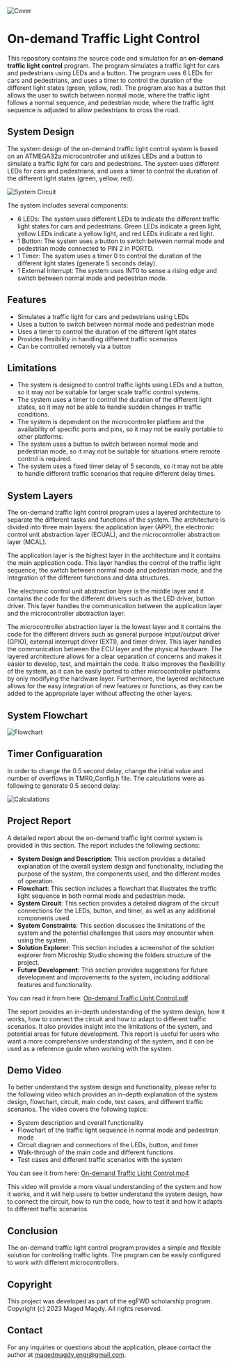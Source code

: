 ![Cover](https://github.com/magedmak/egFWD-Traffic-Light-Control/blob/61e3cadeb2547706e1f7a718cb778d279314bdab/Photos/Cover.png)

# On-demand Traffic Light Control
This repository contains the source code and simulation for an **on-demand traffic light control** program. The program simulates a traffic light for cars and pedestrians using LEDs and a button. The program uses 6 LEDs for cars and pedestrians, and uses a timer to control the duration of the different light states (green, yellow, red). The program also has a button that allows the user to switch between normal mode, where the traffic light follows a normal sequence, and pedestrian mode, where the traffic light sequence is adjusted to allow pedestrians to cross the road.

## System Design
The system design of the on-demand traffic light control system is based on an ATMEGA32a microcontroller and utilizes LEDs and a button to simulate a traffic light for cars and pedestrians. The system uses different LEDs for cars and pedestrians, and uses a timer to control the duration of the different light states (green, yellow, red).

![System Circuit](https://github.com/magedmak/egFWD-Traffic-Light-Control/blob/c77d6f6baa7ae0a97ddd11235c3a25815e9386be/Photos/Circuit.png)

The system includes several components:
-	6 LEDs: The system uses different LEDs to indicate the different traffic light states for cars and pedestrians. Green LEDs indicate a green light, yellow LEDs indicate a yellow light, and red LEDs indicate a red light.
-	1 Button: The system uses a button to switch between normal mode and pedestrian mode connected to PIN 2 in PORTD.
-	1 Timer: The system uses a timer 0 to control the duration of the different light states (generate 5 seconds delay).
-	1 External Interrupt: The system uses INT0 to sense a rising edge and switch between normal mode and pedestrian mode.


## Features
- Simulates a traffic light for cars and pedestrians using LEDs
- Uses a button to switch between normal mode and pedestrian mode
- Uses a timer to control the duration of the different light states
- Provides flexibility in handling different traffic scenarios
- Can be controlled remotely via a button

## Limitations
- The system is designed to control traffic lights using LEDs and a button, so it may not be suitable for larger scale traffic control systems.
- The system uses a timer to control the duration of the different light states, so it may not be able to handle sudden changes in traffic conditions.
- The system is dependent on the microcontroller platform and the availability of specific ports and pins, so it may not be easily portable to other platforms.
- The system uses a button to switch between normal mode and pedestrian mode, so it may not be suitable for situations where remote control is required.
- The system uses a fixed timer delay of 5 seconds, so it may not be able to handle different traffic scenarios that require different delay times.

## System Layers
The on-demand traffic light control program uses a layered architecture to separate the different tasks and functions of the system. The architecture is divided into three main layers: the application layer (APP), the electronic control unit abstraction layer (ECUAL), and the microcontroller abstraction layer (MCAL).

The application layer is the highest layer in the architecture and it contains the main application code. This layer handles the control of the traffic light sequence, the switch between normal mode and pedestrian mode, and the integration of the different functions and data structures. 

The electronic control unit abstraction layer is the middle layer and it contains the code for the different drivers such as the LED driver, button driver. This layer handles the communication between the application layer and the microcontroller abstraction layer. 

The microcontroller abstraction layer is the lowest layer and it contains the code for the different drivers such as general purpose intput/output driver (GPIO), external interrupt driver (EXTI), and timer driver. This layer handles the communication between the ECU layer and the physical hardware.
The layered architecture allows for a clear separation of concerns and makes it easier to develop, test, and maintain the code. It also improves the flexibility of the system, as it can be easily ported to other microcontroller platforms by only modifying the hardware layer. Furthermore, the layered architecture allows for the easy integration of new features or functions, as they can be added to the appropriate layer without affecting the other layers.

## System Flowchart
![Flowchart](https://github.com/magedmak/egFWD-Traffic-Light-Control/blob/61e3cadeb2547706e1f7a718cb778d279314bdab/Photos/Flowchart.png)

## Timer Configuaration
In order to change the 0.5 second delay, change the initial value and number of overflows in TMR0_Config.h file.
The calculations were as following to generate 0.5 second delay:

![Calculations](https://github.com/magedmak/egFWD-Traffic-Light-Control/blob/fcb74d4e8cac2a6d854619e97d58b7baeb2f1748/Photos/Calculations.png)

## Project Report
A detailed report about the on-demand traffic light control system is provided in this section. The report includes the following sections:
- **System Design and Description**: This section provides a detailed explanation of the overall system design and functionality, including the purpose of the system, the components used, and the different modes of operation.
- **Flowchart**: This section includes a flowchart that illustrates the traffic light sequence in both normal mode and pedestrian mode.
- **System Circuit**: This section provides a detailed diagram of the circuit connections for the LEDs, button, and timer, as well as any additional components used.
- **System Constraints**: This section discusses the limitations of the system and the potential challenges that users may encounter when using the system.
- **Solution Explorer**: This section includes a screenshot of the solution explorer from Microship Studio showing the folders structure of the project. 
- **Future Development**: This section provides suggestions for future development and improvements to the system, including additional features and functionality.

You can read it from here: [On-demand Traffic Light Control.pdf](https://github.com/magedmak/egFWD-Traffic-Light-Control/blob/3e7bf41ce25cd89bc76b484c1547232a111d0319/On-demand%20Traffic%20Light%20Control.pdf)

The report provides an in-depth understanding of the system design, how it works, how to connect the circuit and how to adapt to different traffic scenarios. It also provides insight into the limitations of the system, and potential areas for future development. This report is useful for users who want a more comprehensive understanding of the system, and it can be used as a reference guide when working with the system.

## Demo Video
To better understand the system design and functionality, please refer to the following video which provides an in-depth explanation of the system design, flowchart, circuit, main code, test cases, and different traffic scenarios. The video covers the following topics:

- System description and overall functionality
- Flowchart of the traffic light sequence in normal mode and pedestrian mode
- Circuit diagram and connections of the LEDs, button, and timer
- Walk-through of the main code and different functions
- Test cases and different traffic scenarios with the system

You can see it from here: [On-demand Traffic Light Control.mp4](https://drive.google.com/file/d/1r9sFSSS46DD74uAX_9iSsZO1Jv5bzVvG/view?usp=sharing)

This video will provide a more visual understanding of the system and how it works, and it will help users to better understand the system design, how to connect the circuit, how to run the code, how to test it and how it adapts to different traffic scenarios.

## Conclusion
The on-demand traffic light control program provides a simple and flexible solution for controlling traffic lights. The program can be easily configured to work with different microcontrollers.

## Copyright
This project was developed as part of the egFWD scholarship program. Copyright (c) 2023 Maged Magdy. All rights reserved.

## Contact
For any inquiries or questions about the application, please contact the author at magedmagdy.engr@gmail.com.
